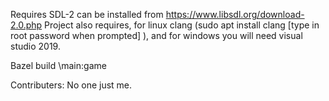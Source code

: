 <!-- @format -->

Requires SDL-2 can be installed from https://www.libsdl.org/download-2.0.php Project also requires, for linux clang (sudo apt install clang [type in root password when prompted] ), and for windows you will need visual studio 2019.

Bazel build \\main:game

Contributers: 
    No one just me.

